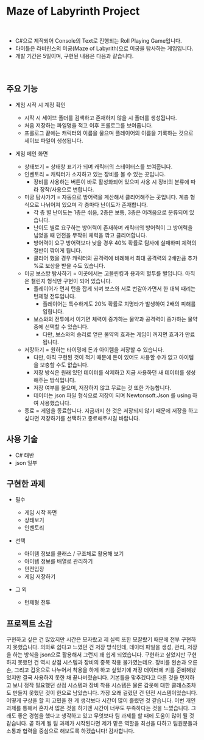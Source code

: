 # Maze of Labyrinth Project
</br>

- C#으로 제작되어 Console의 Text로 진행되는 Roll Playing Game입니다.
- 타이틀은 라비린스의 미궁(Maze of Labyrith)으로 미궁을 탐사하는 게임입니다.
- 개발 기간은 5일이며, 구현된 내용은 다음과 같습니다.

</br>

## 주요 기능

* 게임 시작 시 계정 확인
    - 시작 시 세이브 폴더를 검색하고 존재하지 않을 시 폴더를 생성됩니다.
    - 처음 저장하는 파일명을 적고 이후 프롤로그를 보여줍니다.
    - 프롤로그 끝에는 캐릭터의 이름을 물으며 플레이어의 이름을 기록하는 것으로 세이브 파일이 생성됩니다.

* 게임 메인 화면
    - 상태보기 = 상태창 표기가 되며 캐릭터의 스테이터스를 보여줍니다.
    - 인벤토리 = 캐릭터가 소지하고 있는 장비를 볼 수 있는 곳입니다.
      - 장비를 사용하는 버튼이 바로 활성화되어 있으며 사용 시 장비의 분류에 따라 장착/사용으로 변합니다.
    - 미궁 탐사가기 = 자동으로 방어력을 계산해서 클리어해주는 곳입니다. 계층 형식으로 나뉘어져 있으며 각 층마다 난이도가 존재합니다.
      - 각 층 별 난이도는 1층은 쉬움, 2층은 보통, 3층은 어려움으로 분류되어 있습니다.
      - 난이도 별로 요구하는 방어력이 존재하며 캐릭터의 방어력이 그 방어력을 넘었을 때 던전을 무작위 체력을 깎고 클리어합니다.
      - 방어력이 요구 방어력보다 낮을 경우 40% 확률로 탐사에 실패하며 체력의 절반이 깎이게 됩니다.
      - 클리어 했을 경우 캐릭터의 공격력에 비례해서 최대 공격력의 2배만큼 추가 %로 보상을 받을 수도 있습니다.
    - 미궁 보스방 탐사하기 = 이곳에서는 고블린킹과 용과의 혈투를 벌입니다. 아직은 챌린지 형식만 구현이 되어 있습니다.
      - 플레이어가 먼저 턴을 잡게 되며 보스와 서로 번갈아가면서 한 대씩 때리는 턴제형 전투입니다.
        - 플레이어는 특수하게도 20% 확률로 치명타가 발생하여 2배의 피해를 입힙니다.
      - 보스와의 전투에서 이기면 체력이 증가하는 물약과 공격력이 증가하는 물약 중에 선택할 수 있습니다.
        - 다만, 보스와의 승리로 얻은 물약의 효과는 게임이 꺼지면 효과가 만료됩니다.
    - 저장하기 = 원하는 타이밍에 돈과 아이템을 저장할 수 있습니다.
      - 다만, 아직 구현된 것이 적기 때문에 돈이 있어도 사용할 수가 없고 아이템을 보충할 수도 없습니다.
      - 저장 방식은 원래 있던 데이터를 삭제하고 지금 사용하던 새 데이터를 생성해주는 방식입니다.
      - 저장 여부를 물으며, 저장하지 않고 무르는 것 또한 가능합니다.
      - 데이터는 json 파일 형식으로 저장이 되며 Newtonsoft.Json 를 using 하여 사용했습니다.
    - 종료 = 게임을 종료합니다. 지금까지 한 것은 저장되지 않기 때문에 저장을 하고 싶다면 저장하기를 선택하고 종료해주시길 바랍니다.

##  사용 기술

  * C# 태반
  * json 일부

## 구현한 과제

  * 필수
      - 게임 시작 화면
      - 상태보기
      - 인벤토리

  * 선택
      - 아이템 정보를 클래스 / 구조체로 활용해 보기
      - 아이템 정보를 배열로 관리하기
      - 던전입장
      - 게임 저장하기

  * 그 외
      - 턴제형 전투

## 프로젝트 소감

 구현하고 싶은 건 많았지만 시간은 모자랐고 제 실력 또한 모잘랐기 때문에 전부 구현하지 못했습니다.
 의외로 쉽다고 느꼈던 건 저장 방식인데, 데이터 파일을 생성, 관리, 저장을 하는 방식을 json으로 활용해서 그런지 꽤 쉽게 되었습니다.
 구현하고 싶었지만 구현하지 못했던 건 역시 상점 시스템과 장비의 중복 착용 불가였는데요.
 장비를 왼손과 오른손, 그리고 갑옷으로 나누어서 착용을 하게 하고 싶었기에 저장 데이터에 키를 준비해놨었지만 결국 사용하지 못한 채 끝나버렸습니다.
 기본틀을 맞추겠다고 다른 것을 먼저하고 보니 정작 필요했던 상점 시스템과 장비 착용 시스템은 물론 갑옷에 대한 클래스조차도 만들지 못했던 것이 한으로 남았습니다.
 가장 오래 걸렸던 건 던전 시스템이었습니다. 어떻게 구상을 할 지 고민을 한 게 생각보다 시간이 많이 흘렀던 것 같습니다.
 이번 개인 과제를 통해서 혼자서 많은 것을 하기엔 시간이 너무도 부족하다는 것을 느꼈습니다.
 그래도 좋은 경험을 했다고 생각하고 있고 무엇보다 팀 과제를 할 때에 도움이 많이 될 것 같습니다.
 곧 하게 될 팀 과제가 시작된다면 제가 맡은 역할을 최선을 다하고 팀원분들과 소통과 협력을 중심으로 해보도록 하겠습니다!
 감사합니다.

<br/>
